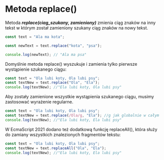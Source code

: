 # Metoda replace()

Metoda ***replace(ciag_szukany, zamieniony)*** zmienia ciąg znaków na inny tekst w którym został zamieniony szukany ciąg znaków na nowy tekst.

```js
const text = "Ala ma kota";

const newText = text.replace("kota", "psa");

console.log(newText); // "Ala ma psa"
```

Domyślnie metoda replace() wyszukuje i zamienia tylko pierwsze wystąpienie szukanego ciągu:

```js
const text = "Ola lubi koty, Ola lubi psy";
const textNew = text.replace("Ola", "Ela");
console.log(textNew); //"Ela lubi koty, Ola lubi psy"
```

Aby zostały zamienione wszystkie wystąpienia szukanego ciągu, musimy zastosować wyrażenie regularne.

```js
const text = "Ola lubi koty, Ola lubi psy";
const textNew = text.replace(/Ola/g, "Ela"); //g jak globalnie w całym tekście
console.log(textNew); //"Ela lubi koty, Ela lubi psy"
```

W EcmaScript 2021 dodano też dodatkową funkcję replaceAll(), która służy do zamiany wszystkich znalezionych fragmentów tekstu:

```js
const text = "Ola lubi koty, Ola lubi psy";
const textNew = text.replaceAll("Ola", "Ela");
console.log(textNew); //"Ela lubi koty, Ela lubi psy"
```